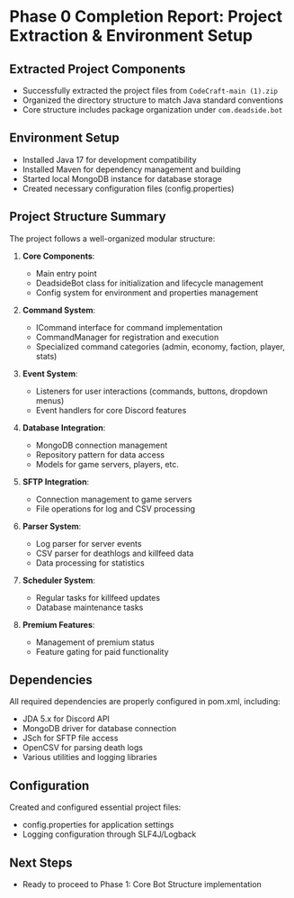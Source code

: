 # Phase 0 Completion Report: Project Extraction & Environment Setup

## Extracted Project Components
- Successfully extracted the project files from `CodeCraft-main (1).zip`
- Organized the directory structure to match Java standard conventions
- Core structure includes package organization under `com.deadside.bot`

## Environment Setup
- Installed Java 17 for development compatibility 
- Installed Maven for dependency management and building
- Started local MongoDB instance for database storage
- Created necessary configuration files (config.properties)

## Project Structure Summary
The project follows a well-organized modular structure:

1. **Core Components**:
   - Main entry point
   - DeadsideBot class for initialization and lifecycle management
   - Config system for environment and properties management

2. **Command System**:
   - ICommand interface for command implementation
   - CommandManager for registration and execution
   - Specialized command categories (admin, economy, faction, player, stats)

3. **Event System**:
   - Listeners for user interactions (commands, buttons, dropdown menus)
   - Event handlers for core Discord features

4. **Database Integration**:
   - MongoDB connection management
   - Repository pattern for data access
   - Models for game servers, players, etc.

5. **SFTP Integration**:
   - Connection management to game servers
   - File operations for log and CSV processing

6. **Parser System**:
   - Log parser for server events
   - CSV parser for deathlogs and killfeed data
   - Data processing for statistics

7. **Scheduler System**:
   - Regular tasks for killfeed updates
   - Database maintenance tasks

8. **Premium Features**:
   - Management of premium status
   - Feature gating for paid functionality

## Dependencies
All required dependencies are properly configured in pom.xml, including:
- JDA 5.x for Discord API
- MongoDB driver for database connection
- JSch for SFTP file access
- OpenCSV for parsing death logs
- Various utilities and logging libraries

## Configuration
Created and configured essential project files:
- config.properties for application settings
- Logging configuration through SLF4J/Logback

## Next Steps
- Ready to proceed to Phase 1: Core Bot Structure implementation
